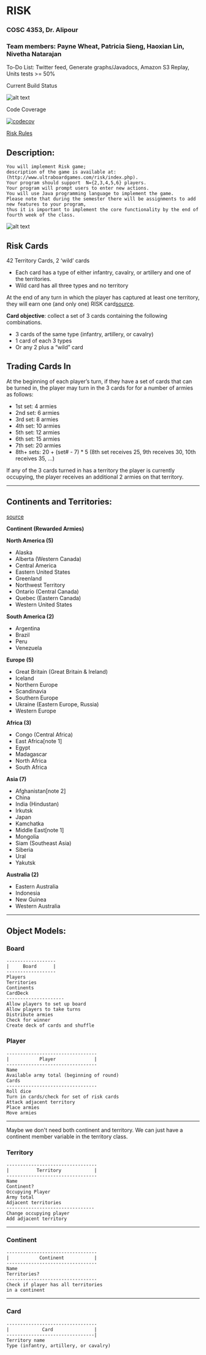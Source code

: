 # RISK
### COSC 4353, Dr. Alipour
### Team members: Payne Wheat, Patricia Sieng, Haoxian Lin, Nivetha Natarajan 

To-Do List: Twitter feed, Generate graphs/Javadocs, Amazon S3 Replay, Units tests >= 50%

Current Build Status

[status]: https://travis-ci.com/PayneWheat/risk.svg?branch=master
![alt text][status]

Code Coverage

[![codecov](https://codecov.io/gh/PayneWheat/risk/branch/master/graph/badge.svg)](https://codecov.io/gh/PayneWheat/risk)

[Risk Rules](https://www.hasbro.com/common/instruct/risk.pdf)

## Description:
    You will implement Risk game; 
    description of the game is available at: (http://www.ultraboardgames.com/risk/index.php). 
    Your program should support  N={2,3,4,5,6} players. 
    Your program will prompt users to enter new actions. 
    You will use Java programming language to implement the game. 
    Please note that during the semester there will be assignments to add new features to your program, 
    thus it is important to implement the core functionality by the end of fourth week of the class. 

[riskmap]: https://static1.squarespace.com/static/563fc40de4b06686c7220979/t/5658b45ce4b05e0c71b95004/1448653925676/?format=1500w
![alt text][riskmap]

## Risk Cards
42 Territory Cards, 2 ‘wild’ cards  
- Each card has a type of either infantry, cavalry, or artillery and one of the territories.
- Wild card has all three types and no territory

At the end of any turn in which the player has captured at least one territory, they will earn one (and only one) RISK card[source](http://www.ultraboardgames.com/risk/game-rules.php).

**Card objective**: collect a set of 3 cards containing the following combinations.
- 3 cards of the same type (infantry, artillery, or cavalry)  
- 1 card of each 3 types  
- Or any 2 plus a “wild” card  

## Trading Cards In
At the beginning of each player’s turn, if they have a set of cards that can be turned in, the player may turn in the 3 cards for for a number of armies as follows:  
- 1st set: 4 armies  
- 2nd set: 6 armies  
- 3rd set: 8 armies  
- 4th set: 10 armies  
- 5th set: 12 armies  
- 6th set: 15 armies  
- 7th set: 20 armies  
- 8th+ sets: 20 + (set# - 7) * 5  (8th set receives 25, 9th receives 30, 10th receives 35, …)

If any of the 3 cards turned in has a territory the player is currently occupying, the player receives an additional 2 armies on that territory.

----

## Continents and Territories:
[source](https://en.wikipedia.org/wiki/Risk_(game))

**Continent (Rewarded Armies)**

**North America (5)**
- Alaska
- Alberta (Western Canada)
- Central America
- Eastern United States
- Greenland
- Northwest Territory
- Ontario (Central Canada)
- Quebec (Eastern Canada)
- Western United States

**South America (2)**
- Argentina
- Brazil
- Peru
- Venezuela

**Europe (5)**
- Great Britain (Great Britain & Ireland)
- Iceland
- Northern Europe
- Scandinavia
- Southern Europe
- Ukraine (Eastern Europe, Russia)
- Western Europe

**Africa (3)**
- Congo (Central Africa)
- East Africa[note 1]
- Egypt
- Madagascar
- North Africa
- South Africa

**Asia (7)**
- Afghanistan[note 2]
- China
- India (Hindustan)
- Irkutsk
- Japan
- Kamchatka
- Middle East[note 1]
- Mongolia
- Siam (Southeast Asia)
- Siberia
- Ural
- Yakutsk

**Australia (2)**
- Eastern Australia
- Indonesia
- New Guinea
- Western Australia

---------------

## Object Models:
### Board
    ------------------
    |     Board      |
    ------------------
    Players  
    Territories  
    Continents  
    CardDeck  
    ---------------------
    Allow players to set up board  
    Allow players to take turns  
    Distribute armies  
    Check for winner  
    Create deck of cards and shuffle  


### Player
    ---------------------------------
    |           Player              |
    ---------------------------------
    Name
    Available army total (beginning of round)
    Cards
    ---------------------------------
    Roll dice
    Turn in cards/check for set of risk cards
    Attack adjacent territory
    Place armies
    Move armies
----
Maybe we don't need both continent and territory. 
We can just have a continent member variable in the territory class.

### Territory
    ---------------------------------
    |          Territory            |
    ---------------------------------
    Name
    Continent?
    Occupying Player
    Army total
    Adjacent territories
    --------------------------------
    Change occupying player
    Add adjacent territory
----
### Continent
    ---------------------------------
    |           Continent           |
    ---------------------------------
    Name
    Territories?
    ---------------------------------
    Check if player has all territories
    in a continent
----
### Card
    ---------------------------------
    |            Card               |
    --------------------------------|
    Territory name
    Type (infantry, artillery, or cavalry)

